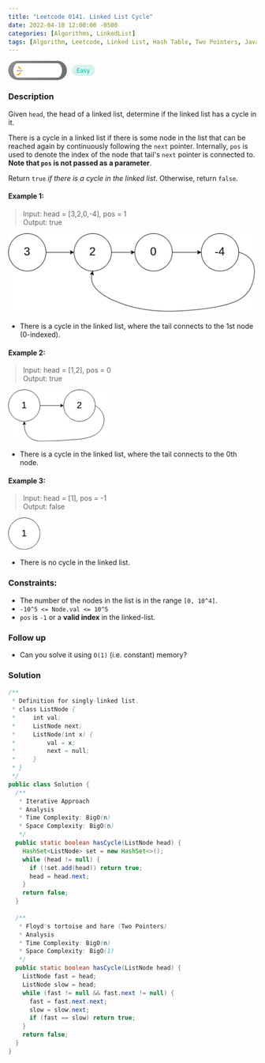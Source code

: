 ```yaml
---
title: "Leetcode 0141. Linked List Cycle"
date: 2022-04-10 12:00:00 -0500
categories: [Algorithms, LinkedList]
tags: [Algorithm, Leetcode, Linked List, Hash Table, Two Pointers, Java]
---
```


<style type='text/css'>
blockquote {
  margin-left: 14px;
}
img {
  left: 0 !important;
  transform: none !important;
  -webkit-transform: none !important;
}
[class*="summary"] {
  display: none;
}
[class*="header"] {
  display: flex;
  flex-direction: row;
  align-items: center;
  gap: 10px;
}
[class*="leet_logo"] {
  height: 29px;
  padding: 5px 10px;
  border-radius: 21px;
  background-color: #f7f7f7;
  background: linear-gradient(90deg, rgba(80,80,80,0.65) 0%, rgba(36,36,36,0.65) 100%);
}
[class*="easy"] {
  color: #00B8A3;
  font-size: 12px;
  padding: 4px 10px;
  border-radius: 21px;
  background-color: rgba(0, 184, 163, 0.15);
}
[class*="medium"] {
  color: #FFC01E;
  font-size: 12px;
  padding: 4px 10px;
  border-radius: 21px;
  background-color: #FFC01E26;
}
</style>

<div class=summary>
  Given `head`, the head of a linked list, determine if the linked list has a cycle in it.
  
  There is a cycle in a linked list if there is some node in the list that can be reached again by continuously following the `next` pointer. Internally, `pos` is used to denote the index of the node that tail's `next` pointer is connected to. Note that `pos` is not passed as a parameter.
</div>

<div id=header class=header>
  <img class=leet_logo src="/assets/img/leetcode_logo.png" alt="Leetcode" />
  <span class=easy>Easy</span>
</div>

### Description

Given `head`, the head of a linked list, determine if the linked list has a cycle in it.

There is a cycle in a linked list if there is some node in the list that can be reached again by continuously following the `next` pointer. Internally, `pos` is used to denote the index of the node that tail's `next` pointer is connected to. **Note that `pos` is not passed as a parameter**.

Return `true` _if there is a cycle in the linked list_. Otherwise, return `false`.

#### Example 1:

> Input: head = [3,2,0,-4], pos = 1<br/>
> Output: true

<img src="/assets/img/leetcode_0141a.png" alt="Merge sample" width="auto">

- There is a cycle in the linked list, where the tail connects to the 1st node (0-indexed).

#### Example 2:

> Input: head = [1,2], pos = 0<br/>
> Output: true

<img src="/assets/img/leetcode_0141b.png" alt="Merge sample" width="auto">

- There is a cycle in the linked list, where the tail connects to the 0th node.

#### Example 3:

> Input: head = [1], pos = -1<br/>
> Output: false

<img src="/assets/img/leetcode_0141c.png" alt="Merge sample" width="auto">

- There is no cycle in the linked list.

### Constraints:

- The number of the nodes in the list is in the range `[0, 10^4]`.
- `-10^5 <= Node.val <= 10^5`
- `pos` is `-1` or a **valid index** in the linked-list.

### Follow up

- Can you solve it using `O(1)` (i.e. constant) memory?

### Solution

```java
/**
 * Definition for singly-linked list.
 * class ListNode {
 *     int val;
 *     ListNode next;
 *     ListNode(int x) {
 *         val = x;
 *         next = null;
 *     }
 * }
 */
public class Solution {
  /**
   * Iterative Approach
   * Analysis
   * Time Complexity: BigO(n)
   * Space Complexity: BigO(n)
   */
  public static boolean hasCycle(ListNode head) {
    HashSet<ListNode> set = new HashSet<>();
    while (head != null) {
      if (!set.add(head)) return true;
      head = head.next;
    }
    return false;
  }

  /**
   * Floyd's tortoise and hare (Two Pointers)
   * Analysis
   * Time Complexity: BigO(n)
   * Space Complexity: BigO(1)
   */
  public static boolean hasCycle(ListNode head) {
    ListNode fast = head;
    ListNode slow = head;
    while (fast != null && fast.next != null) {
      fast = fast.next.next;
      slow = slow.next;
      if (fast == slow) return true;
    }
    return false;
  }
}
```

<script>
  const anchor = document.getElementById("header").querySelector("a");
  anchor.classList.remove("popup");
  anchor.style.cursor = "pointer";
  anchor.setAttribute("target", "_black");
  anchor.setAttribute("href", "https://leetcode.com/problems/linked-list-cycle/");
</script>
